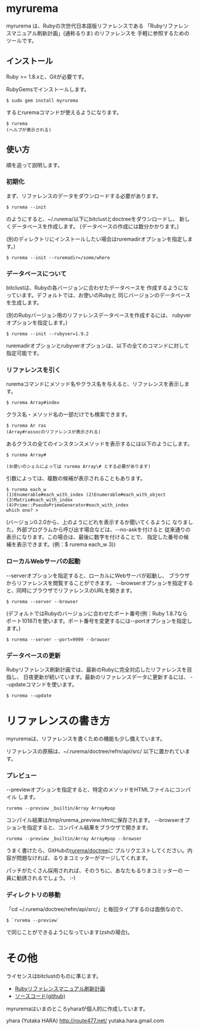 myrurema
========

myrurema は、Rubyの次世代日本語版リファレンスである
「Rubyリファレンスマニュアル刷新計画」(通称るりま) のリファレンスを
手軽に参照するためのツールです。

インストール
------------

Ruby >= 1.8.xと、Gitが必要です。

RubyGemsでインストールします。

    $ sudo gem install myrurema

するとruremaコマンドが使えるようになります。

    $ rurema
    (ヘルプが表示される)

使い方
------

順を追って説明します。

### 初期化

まず、リファレンスのデータをダウンロードする必要があります。

    $ rurema --init

のようにすると、~/.rurema/以下にbitclustとdoctreeをダウンロードし、
新しくデータベースを作成します。
(データベースの作成には数分かかります。)

(別のディレクトリにインストールしたい場合はruremadirオプションを指定します。)

    $ rurema --init --ruremadir=/some/where

### データベースについて

bitclustは、Rubyの各バージョンに合わせたデータベースを
作成するようになっています。デフォルトでは、お使いのRubyと
同じバージョンのデータベースを生成します。

(別のRubyバージョン用のリファレンスデータベースを作成するには、
rubyverオプションを指定します。)

    $ rurema --init --rubyver=1.9.2

ruremadirオプションとrubyverオプションは、以下の全てのコマンドに対して
指定可能です。

### リファレンスを引く

ruremaコマンドにメソッド名やクラス名を与えると、リファレンスを表示します。

    $ rurema Array#index

クラス名・メソッド名の一部だけでも検索できます。

    $ rurema Ar ras
    (Array#rassocのリファレンスが表示される)

あるクラスの全てのインスタンスメソッドを表示するには以下のようにします。

    $ rurema Array#
    
    (お使いのシェルによっては rurema Array\# とする必要があります)

引数によっては、複数の候補が表示されることもあります。

    $ rurema each_w
    (1)Enumerable#each_with_index (2)Enumerable#each_with_object
    (3)Matrix#each_with_index (4)Prime::PseudoPrimeGenerator#each_with_index
    which one? > 

(バージョン0.2.0から、上のようにどれを表示するか聞いてくるように
なりました。外部プログラムから呼び出す場合などは、--no-askを付けると
従来通りの表示になります。この場合は、最後に数字を付けることで、
指定した番号の候補を表示できます。(例：$ rurema each_w 3))

### ローカルWebサーバの起動

--serverオプションを指定すると、ローカルにWebサーバが起動し、
ブラウザからリファレンスを閲覧することができます。
--browserオプションを指定すると、同時にブラウザでリファレンスのURLを開きます。

    $ rurema --server --browser

(デフォルトではRubyのバージョンに合わせたポート番号(例：Ruby 1.8.7なら
ポート10187)を使います。ポート番号を変更するには--portオプションを指定します。)

    $ rurema --server --port=9999 --browser

### データベースの更新

Rubyリファレンス刷新計画では、最新のRubyに完全対応したリファレンスを目指し、
日夜更新が続いています。最新のリファレンスデータに更新するには、
--updateコマンドを使います。

    $ rurema --update

リファレンスの書き方
====================

myruremaは、リファレンスを書くための機能も少し備えています。

リファレンスの原稿は、~/.rurema/doctree/refm/api/src/ 以下に置かれています。

### プレビュー

--previewオプションを指定すると、特定のメソッドをHTMLファイルにコンパイル
します。

    rurema --preview _builtin/Array Array#pop

コンパイル結果は/tmp/rurema_preview.htmlに保存されます。
--browserオプションを指定すると、コンパイル結果をブラウザで開きます。

    rurema --preview _builtin/Array Array#pop --browser

うまく書けたら、GitHubの[rurema/doctree](https://github.com/rurema/doctree)に
プルリクエストしてください。内容が問題なければ、るりまコミッターがマージしてくれます。

パッチがたくさん採用されれば、そのうちに、あなたもるりまコミッターの
一員に勧誘されるでしょう。 :-)

### ディレクトリの移動

「cd ~/.rurema/doctree/refm/api/src/」と毎回タイプするのは面倒なので、

    $ `rurema --preview`

で同じことができるようになっています(zshの場合)。

その他
======

ライセンスはbitclustのものに準じます。

  * [Rubyリファレンスマニュアル刷新計画](https://github.com/rurema)
  * [ソースコード(github)](http://github.com/yhara/myrurema)

myruremaはいまのところyharaが個人的に作成しています。

yhara (Yutaka HARA)
http://route477.net/
yutaka.hara.gmail.com
